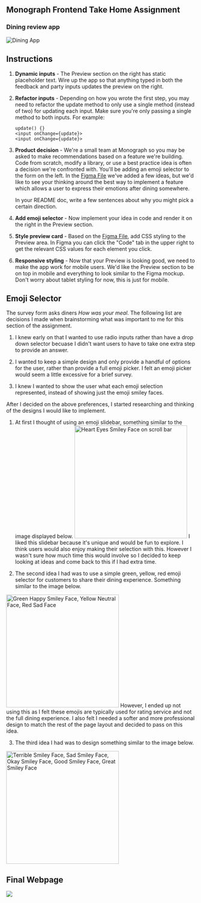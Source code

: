 ## Monograph Frontend Take Home Assignment 

### Dining review app

![Dining App](/app.png)

## Instructions

1. **Dynamic inputs** - The Preview section on the right has static placeholder text. Wire up the app so that anything typed in both the feedback and party inputs updates the preview on the right.
2. **Refactor inputs** - Depending on how you wrote the first step, you may need to refactor the update method to only use a single method (instead of two) for updating each input. Make sure you're only passing a single method to both inputs. For example:
    ```
    update() {}
    <input onChange={update}>
    <input onChange={update}>
    ```
3. **Product decision** - We're a small team at Monograph so you may be asked to make recommendations based on a feature we're building. Code from scratch, modify a library, or use a best practice idea is often a decision we're confronted with. You'll be adding an emoji selector to the form on the left. In the [Figma File](https://www.figma.com/file/jjqRhIa54hOakjjAWkpbmC/Take-home-frontend-test?node-id=0%3A1) we've added a few ideas, but we'd like to see your thinking around the best way to implement a feature which allows a user to express their emotions after dining somewhere.

    In your README doc, write a few sentences about why you might pick a certain direction.

4. **Add emoji selector** - Now implement your idea in code and render it on the right in the Preview section.
5. **Style preview card** - Based on the [Figma File](https://www.figma.com/file/jjqRhIa54hOakjjAWkpbmC/Take-home-frontend-test?node-id=0%3A1), add CSS styling to the Preview area. In Figma you can click the "Code" tab in the upper right to get the relevant CSS values for each element you click.
6. **Responsive styling** - Now that your Preview is looking good, we need to make the app work for mobile users. We'd like the Preview section to be on top in mobile and everything to look similar to the Figma mockup. Don't worry about tablet styling for now, this is just for mobile.

## Emoji Selector

The survey form asks diners *How was your meal*. The following list are decisions I made when brainstorming what was important to me for this section of the assignment. 

1) I knew early on that I wanted to use radio inputs rather than have a drop down selector becuase I didn't want users to have to take one extra step to provide an answer. 

2) I wanted to keep a simple design and only provide a handful of options for the user, rather than provide a full emoji picker. I felt an emoji picker would seem a little excessive for a brief survey.

3) I knew I wanted to show the user what each emoji selection represented, instead of showing just the emoji smiley faces. 

After I decided on the above preferences, I started researching and thinking of the designs I would like to implement. 

1) At first I thought of using an emoji slidebar, something similar to the image displayed below. 
 <img src="https://emd.diamonds/homepage/blog/images/50.jpg" alt="Heart Eyes Smiley Face on scroll bar" width="300px"> I liked this slidebar because it's unique and would be fun to explore. I think users would also enjoy making their selection with this. However I wasn't sure how much time this would involve so I decided to keep looking at ideas and come back to this if I had extra time. 

 2) The second idea I had was to use a simple green, yellow, red emoji selector for customers to share their dining experience. Something similar to the image below.  
 <img src="https://image.shutterstock.com/image-vector/vector-illustration-facial-expressions-smiley-260nw-735337456.jpg" alt="Green Happy Smiley Face, Yellow Neutral Face, Red Sad Face" width="300px">
 However, I ended up not using this as I felt these emojis are typically used for rating service and not the full dining experience. I also felt I needed a softer and more professional design to match the rest of the page layout and decided to pass on this idea.

 3) The third idea I had was to design something similar to the image below. 
 <img src="https://www.nicereply.com/blog/wp-content/uploads/2017/11/image8.png" alt="Terrible Smiley Face, Sad Smiley Face, Okay Smiley Face, Good Smiley Face, Great Smiley Face" width="300px"> 

## Final Webpage
<img src="./monographreviewlaptopview.png">



